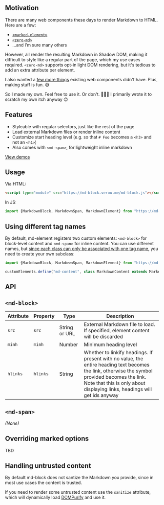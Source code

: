 <section>

# Motivation

There are many web components these days to render Markdown to HTML. Here are a few:

* [`<marked-element>`](https://github.com/PolymerElements/marked-element)
* [`<zero-md>`](https://zerodevx.github.io/zero-md/)
* …and I’m sure many others

However, all render the resulting Markdown in Shadow DOM, making it difficult to style like a regular part of the page, which my use cases required.
`<zero-md>` supports opt-in light DOM rendering, but it's tedious to add an extra attribute per element.

I also wanted a [few more things](#features) existing web components didn't have. Plus, making stuff is fun. 😅

So I made my own. Feel free to use it. Or don't. 🤷🏽‍♀️
I primarily wrote it to scratch my own itch anyway 😊
</section>

<section>

# Features

* Styleable with regular selectors, just like the rest of the page
* Load external Markdown files or render inline content
* Customize start heading level (e.g. so that `# Foo` becomes a `<h3>` and not an `<h1>`)
* Also comes with `<md-span>`, for lightweight inline markdown

[View demos](https://md-block.verou.me/#demos)

</section>

<section>

# Usage

Via HTML:
```html
<script type="module" src="https://md-block.verou.me/md-block.js"></script>
```

In JS:
```js
import {MarkdownBlock, MarkdownSpan, MarkdownElement} from "https://md-block.verou.me/md-block.js"
```
</section>

<section>

# Using different tag names

By default, md-element registers two custom elements: `<md-block>` for block-level content and `<md-span>` for inline content.
You can use different names, but [since each class can only be associated with one tag name](https://developer.mozilla.org/en-US/docs/Web/API/CustomElementRegistry/define#:~:text=Exceptions-,notsupportederror,-DOMException), you need to create your own subclass:

```js
import {MarkdownBlock, MarkdownSpan, MarkdownElement} from "https://md-block.verou.me/md-block.js"

customElements.define("md-content", class MarkdownContent extends MarkdownBlock {});
```

</section>

<section>

# API

## `<md-block>`

| Attribute | Property | Type | Description |
|-----------|----------|------|-------------|
| `src` | `src` | String or URL | External Markdown file to load. If specified, element content will be discarded |
| `minh` | `minh` | Number | Minimum heading level |
| `hlinks` | `hlinks` | String | Whether to linkify headings. If present with no value, the entire heading text becomes the link, otherwise the symbol provided becomes the link. Note that this is only about displaying links, headings will get ids anyway |

## `<md-span>`

*(None)*

</section>

<section>

# Overriding marked options

TBD

# Handling untrusted content

By default md-block does not santize the Markdown you provide, since in most use cases the content is trusted.

If you need to render some untrusted content use the `sanitize` attribute, which will dynamically load [DOMPurify](https://github.com/cure53/DOMPurify) and use it.

</section>
